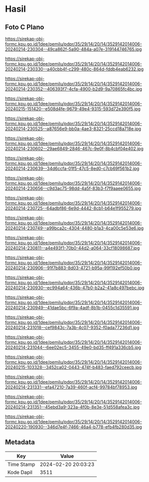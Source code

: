 # Hasil

## Foto C Plano

https://sirekap-obj-formc.kpu.go.id/1dee/pemilu/pdpr/35/29/14/20/14/3529142014006-20240214-230304--49ca862f-5a90-484a-a07e-319144746765.jpg

https://sirekap-obj-formc.kpu.go.id/1dee/pemilu/pdpr/35/29/14/20/14/3529142014006-20240214-230330--a40cbb4f-c299-480c-864d-fddb4eab6232.jpg

https://sirekap-obj-formc.kpu.go.id/1dee/pemilu/pdpr/35/29/14/20/14/3529142014006-20240214-230352--406393f7-4cfa-4900-b2d9-9a70865fc4bc.jpg

https://sirekap-obj-formc.kpu.go.id/1dee/pemilu/pdpr/35/29/14/20/14/3529142014006-20240215-151420--e508d4fe-9679-49e4-9315-593d72e390f5.jpg

https://sirekap-obj-formc.kpu.go.id/1dee/pemilu/pdpr/35/29/14/20/14/3529142014006-20240214-230525--a87656e9-bb0a-4ae3-8321-25ccd18a718e.jpg

https://sirekap-obj-formc.kpu.go.id/1dee/pemilu/pdpr/35/29/14/20/14/3529142014006-20240214-230602--29ae6849-2846-467c-9e0f-8b4cbf04e402.jpg

https://sirekap-obj-formc.kpu.go.id/1dee/pemilu/pdpr/35/29/14/20/14/3529142014006-20240214-230639--34d6ccfa-01f5-47c5-8ed0-c7cb69f561b2.jpg

https://sirekap-obj-formc.kpu.go.id/1dee/pemilu/pdpr/35/29/14/20/14/3529142014006-20240214-230656--c9d3ac75-98dd-4a5f-83b3-f7f9aaee0655.jpg

https://sirekap-obj-formc.kpu.go.id/1dee/pemilu/pdpr/35/29/14/20/14/3529142014006-20240214-230725--64adbf86-6e9d-4442-8cb1-b64e1f955279.jpg

https://sirekap-obj-formc.kpu.go.id/1dee/pemilu/pdpr/35/29/14/20/14/3529142014006-20240214-230749--a99bca2c-4304-4480-b1a3-4ca00c5e53e6.jpg

https://sirekap-obj-formc.kpu.go.id/1dee/pemilu/pdpr/35/29/14/20/14/3529142014006-20240214-230811--a4e493f1-70b0-44d2-a064-33cf18098687.jpg

https://sirekap-obj-formc.kpu.go.id/1dee/pemilu/pdpr/35/29/14/20/14/3529142014006-20240214-230906--91f7b883-8d03-4721-b95a-99f192ef50b0.jpg

https://sirekap-obj-formc.kpu.go.id/1dee/pemilu/pdpr/35/29/14/20/14/3529142014006-20240214-230930--ec994a64-436b-47b0-b2a2-41a8c497bebc.jpg

https://sirekap-obj-formc.kpu.go.id/1dee/pemilu/pdpr/35/29/14/20/14/3529142014006-20240214-230949--41dae5bc-6f9a-4adf-8b1b-0455c1d35591.jpg

https://sirekap-obj-formc.kpu.go.id/1dee/pemilu/pdpr/35/29/14/20/14/3529142014006-20240214-231018--cef9843c-7a3b-4c07-9352-f0ada77236d1.jpg

https://sirekap-obj-formc.kpu.go.id/1dee/pemilu/pdpr/35/29/14/20/14/3529142014006-20240214-231044--6ee02ec5-3455-49e0-bd35-ff491a336cb5.jpg

https://sirekap-obj-formc.kpu.go.id/1dee/pemilu/pdpr/35/29/14/20/14/3529142014006-20240215-103328--3452ca02-0443-474f-b483-faed792ceecb.jpg

https://sirekap-obj-formc.kpu.go.id/1dee/pemilu/pdpr/35/29/14/20/14/3529142014006-20240214-231331--efa47210-7a39-460f-acf4-99784bf78953.jpg

https://sirekap-obj-formc.kpu.go.id/1dee/pemilu/pdpr/35/29/14/20/14/3529142014006-20240214-231351--45ebd3a9-323a-4f0b-8e3e-51d558afea3c.jpg

https://sirekap-obj-formc.kpu.go.id/1dee/pemilu/pdpr/35/29/14/20/14/3529142014006-20240220-190930--346d7e4f-7466-46a4-b778-efb4fb280d35.jpg


## Metadata

| Key        | Value               |
| ---------- | ------------------- |
| Time Stamp | 2024-02-20 20:03:23 |
| Kode Dapil | 3511                |



